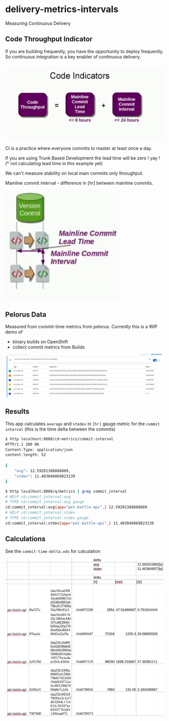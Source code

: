 # delivery-metrics-intervals

Measuring Continuous Delivery

## Code Throughput Indicator

If you are building frequently, you have the opportunity to deploy frequently. So continuous integration is a key enabler of continuous delivery.

![images/code-indicators1.png](images/code-indicators-1.png)

CI is a practice where everyone commits to master at least once a day.

If you are using Trunk Based Development the lead time will be zero ! yay ! (* not calculating lead time in this example yet)

We can't measure stability on local main commits only throughput.

Mainline commit interval - difference in [hr] between mainline commits.

![images/code-indicators.png](images/code-indicators.png)

## Pelorus Data

Measured from commit-time metrics from pelorus. Currently this is a WIP demo of

- binary builds on OpenShift
- collect commit metrics from Builds

![images/commit-time-raw.png](images/commit-time-raw.png)

## Results

This app calculates `average` and `stedev` in `[hr]` gauge metric for the `commit interval` (this is the time delta between the commits) 

```bash
$ http localhost:8080/cd-metrics/commit-interval
HTTP/1.1 200 OK
Content-Type: application/json
content-length: 52

{
    "avg": 12.59201388888889,
    "stdev": 11.403846069823139
}
```

```bash
$ http localhost:8080/q/metrics | grep commit_interval
# HELP cd:commit_interval:avg  
# TYPE cd:commit_interval:avg gauge
cd:commit_interval:avg{app="pet-battle-api",} 12.59201388888889
# HELP cd:commit_interval:stdev  
# TYPE cd:commit_interval:stdev gauge
cd:commit_interval:stdev{app="pet-battle-api",} 11.403846069823139
```

## Calculations

See the `commit-time-delta.ods` for calculation

![images/commit-interval-calc.png](images/commit-interval-calc.png)
